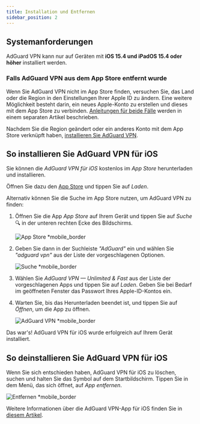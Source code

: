 ```yaml
---
title: Installation und Entfernen
sidebar_position: 2
---
```


## Systemanforderungen

AdGuard VPN kann nur auf Geräten mit **iOS 15.4 und iPadOS 15.4 oder höher** installiert werden.

### Falls AdGuard VPN aus dem App Store entfernt wurde

Wenn Sie AdGuard VPN nicht im App Store finden, versuchen Sie, das Land oder die Region in den Einstellungen Ihrer Apple ID zu ändern. Eine weitere Möglichkeit besteht darin, ein neues Apple-Konto zu erstellen und dieses mit dem App Store zu verbinden. [Anleitungen für beide Fälle](/adguard-vpn-for-ios/solving-problems/app-store) werden in einem separaten Artikel beschrieben.

Nachdem Sie die Region geändert oder ein anderes Konto mit dem App Store verknüpft haben, [installieren Sie AdGuard VPN](https://apps.apple.com/us/app/adguard-vpn-unlimited-fast/id1525373602).

## So installieren Sie AdGuard VPN für iOS

Sie können die *AdGuard VPN für iOS* kostenlos im *App Store* herunterladen und installieren.

Öffnen Sie dazu den [App Store](https://agrd.io/ios_vpn) und tippen Sie auf *Laden*.

Alternativ können Sie die Suche im App Store nutzen, um AdGuard VPN zu finden:

1. Öffnen Sie die App *App Store* auf Ihrem Gerät und tippen Sie auf *Suche* 🔍 in der unteren rechten Ecke des Bildschirms.

    ![App Store *mobile_border](https://cdn.adguardvpn.com/content/kb/vpn/ios/app-store-en.png)

1. Geben Sie dann in der Suchleiste *"AdGuard"* ein und wählen Sie *"adguard vpn"* aus der Liste der vorgeschlagenen Optionen.

    ![Suche *mobile_border](https://cdn.adguardvpn.com/content/kb/vpn/ios/search-en.png)

1. Wählen Sie *AdGuard VPN — Unlimited & Fast* aus der Liste der vorgeschlagenen Apps und tippen Sie auf *Laden*. Geben Sie bei Bedarf im geöffneten Fenster das Passwort Ihres Apple-ID-Kontos ein.
1. Warten Sie, bis das Herunterladen beendet ist, und tippen Sie auf *Öffnen*, um die App zu öffnen.

    ![AdGuard VPN *mobile_border](https://cdn.adguardvpn.com/content/kb/vpn/ios/adguard-vpn-en.png)

Das war's! AdGuard VPN für iOS wurde erfolgreich auf Ihrem Gerät installiert.

## So deinstallieren Sie AdGuard VPN für iOS

Wenn Sie sich entschieden haben, AdGuard VPN für iOS zu löschen, suchen und halten Sie das Symbol auf dem Startbildschirm. Tippen Sie in dem Menü, das sich öffnet, auf *App entfernen*.

![Entfernen *mobile_border](https://cdn.adguardvpn.com/content/kb/vpn/ios/2.2/quick-action-menu.png)

Weitere Informationen über die AdGuard VPN-App für iOS finden Sie in [diesem Artikel](adguard-vpn-for-ios/overview).
